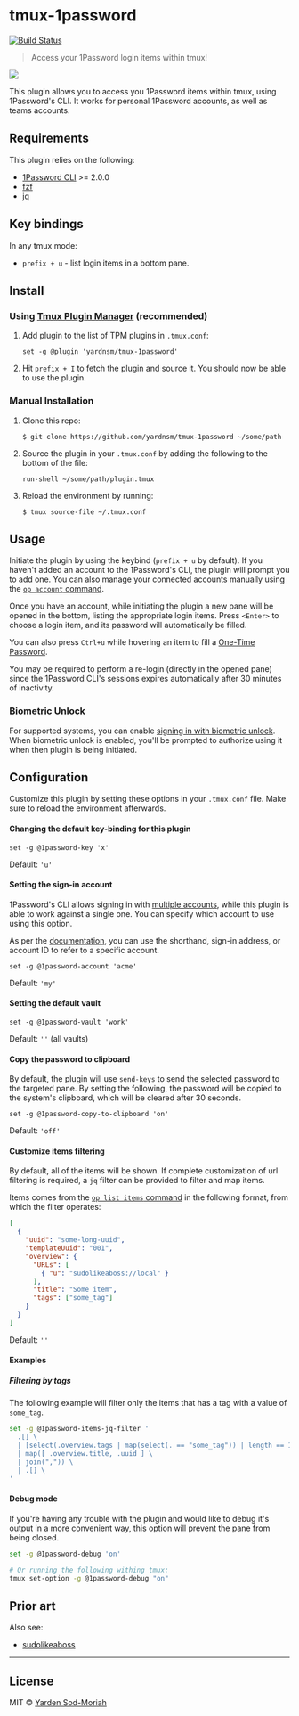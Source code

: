# tmux-1password

[![Build Status](https://travis-ci.org/yardnsm/tmux-1password.svg?branch=master)](https://travis-ci.org/yardnsm/tmux-1password)

> Access your 1Password login items within tmux!

![](.github/screenshot.gif)

This plugin allows you to access you 1Password items within tmux, using 1Password's CLI. It works
for personal 1Password accounts, as well as teams accounts.

## Requirements

This plugin relies on the following:

- [1Password CLI](https://developer.1password.com/docs/cli) >= 2.0.0
- [fzf](https://github.com/junegunn/fzf)
- [jq](https://stedolan.github.io/jq/)

## Key bindings

In any tmux mode:

- `prefix + u` - list login items in a bottom pane.

## Install

### Using [Tmux Plugin Manager](https://github.com/tmux-plugins/tpm) (recommended)

1. Add plugin to the list of TPM plugins in `.tmux.conf`:

    ```
    set -g @plugin 'yardnsm/tmux-1password'
    ```

2. Hit `prefix + I` to fetch the plugin and source it. You should now be able to use the plugin.

### Manual Installation

1. Clone this repo:

    ```console
    $ git clone https://github.com/yardnsm/tmux-1password ~/some/path
    ```

2. Source the plugin in your `.tmux.conf` by adding the following to the bottom of the file:

    ```
    run-shell ~/some/path/plugin.tmux
    ```

3. Reload the environment by running:

    ```console
    $ tmux source-file ~/.tmux.conf
    ```

## Usage

Initiate the plugin by using the keybind (`prefix + u` by default). If you haven't added an account
to the 1Password's CLI, the plugin will prompt you to add one. You can also manage your connected
accounts manually using the [`op account`
command](https://developer.1password.com/docs/cli/reference/management-commands/account).

Once you have an account, while initiating the plugin a new pane will be opened in the bottom,
listing the appropriate login items. Press `<Enter>` to choose a login item, and its password will
automatically be filled.

You can also press `Ctrl+u` while hovering an item to fill a [One-Time
Password](https://support.1password.com/one-time-passwords/).

You may be required to perform a re-login (directly in the opened pane) since the 1Password CLI's
sessions expires automatically after 30 minutes of inactivity.

### Biometric Unlock

For supported systems, you can enable [signing in with biometric
unlock](https://developer.1password.com/docs/cli/about-biometric-unlock). When biometric unlock is
enabled, you'll be prompted to authorize using it when then plugin is being initiated.

## Configuration

Customize this plugin by setting these options in your `.tmux.conf` file. Make sure to reload the
environment afterwards.

#### Changing the default key-binding for this plugin

```
set -g @1password-key 'x'
```

Default: `'u'`

#### Setting the sign-in account

1Password's CLI allows signing in with [multiple
accounts](https://developer.1password.com/docs/cli/use-multiple-accounts/), while this plugin is
able to work against a single one. You can specify which account to use using this option.

As per the
[documentation](https://developer.1password.com/docs/cli/use-multiple-accounts/#find-an-account-shorthand-and-id),
you can use the shorthand, sign-in address, or account ID to refer to a specific account.

```
set -g @1password-account 'acme'
```

Default: `'my'`

#### Setting the default vault

```
set -g @1password-vault 'work'
```

Default: `''` (all vaults)

#### Copy the password to clipboard

By default, the plugin will use `send-keys` to send the selected password to the targeted pane. By
setting the following, the password will be copied to the system's clipboard, which will be cleared
after 30 seconds.

```
set -g @1password-copy-to-clipboard 'on'
```

Default: `'off'`

#### Customize items filtering

By default, all of the items will be shown. If complete customization of url filtering is required,
a `jq` filter can be provided to filter and map items.

Items comes from the [`op list items`
command](https://support.1password.com/command-line/#list-objects) in the following format, from
which the filter operates:

```json
[
  {
    "uuid": "some-long-uuid",
    "templateUuid": "001",
    "overview": {
      "URLs": [
        { "u": "sudolikeaboss://local" }
      ],
      "title": "Some item",
      "tags": ["some_tag"]
    }
  }
]
```


Default: `''`

#### Examples

##### Filtering by tags

The following example will filter only the items that has a tag with a value of `some_tag`.

```sh
set -g @1password-items-jq-filter '
  .[] \
  | [select(.overview.tags | map(select(. == "some_tag")) | length == 1)?] \
  | map([ .overview.title, .uuid ] \
  | join(",")) \
  | .[] \
'
```

#### Debug mode

If you're having any trouble with the plugin and would like to debug it's output in a more
convenient way, this option will prevent the pane from being closed.

```sh
set -g @1password-debug 'on'

# Or running the following withing tmux:
tmux set-option -g @1password-debug "on"

```

## Prior art

Also see:

- [sudolikeaboss](https://github.com/ravenac95/sudolikeaboss)

---

## License

MIT © [Yarden Sod-Moriah](http://yardnsm.net/)
